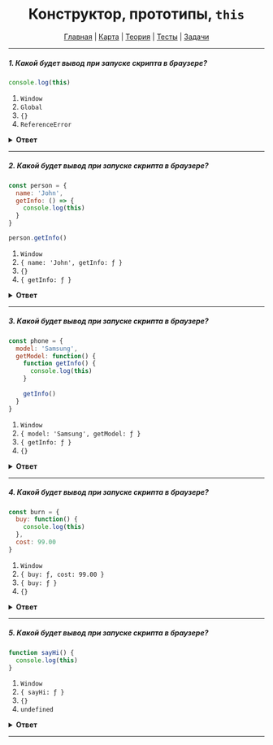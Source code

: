 <div align="center">

# Конструктор, прототипы, `this`

[Главная](https://github.com/dollaween/junior-roadmap/)
|
[Карта](/roadmap/README.md)
|
[Теория](/theory/README.md)
|
[Тесты](/tests/README.md)
|
[Задачи](/tasks/README.md)

</div>

---

##### 1. Какой будет вывод при запуске скрипта в браузере?

```javascript
console.log(this)
```

1. `Window`
2. `Global`
3. `{}`
4. `ReferenceError`

<details><summary><b>Ответ</b></summary>
<p>

  **Ответ: 1**
  
  В глобальной области видимости `this` будет указывать на глобальный объект (в браузере это объект `Window`).

</p>
</details>

---

##### 2. Какой будет вывод при запуске скрипта в браузере?

```javascript
const person = {
  name: 'John',
  getInfo: () => {
    console.log(this)
  }
}

person.getInfo()
```

1. `Window`
2. `{ name: 'John', getInfo: ƒ }`
3. `{}`
4. `{ getInfo: ƒ }`

<details><summary><b>Ответ</b></summary>
<p>

  **Ответ: 1**

  Стрелочные функции не имеют своего контекста выполнения, поэтому `this` в них берется из внешней функции.

</p>
</details>

---

##### 3. Какой будет вывод при запуске скрипта в браузере?

```javascript
const phone = {
  model: 'Samsung',
  getModel: function() {
    function getInfo() {
      console.log(this)
    }
    
    getInfo()
  }
}
```

1. `Window`
2. `{ model: 'Samsung', getModel: ƒ }`
3. `{ getInfo: ƒ }`
4. `{}`

<details><summary><b>Ответ</b></summary>
<p>

  **Ответ: 1**

  В пределах функции значение `this` зависит от того, каким образом вызвана функция.  
  При обычном способе вызова функции `this` будет ссылаться на глобальный объект.

</p>
</details>

---

##### 4. Какой будет вывод при запуске скрипта в браузере?

```javascript
const burn = {
  buy: function() {
    console.log(this)
  },
  cost: 99.00
}
```

1. `Window`
2. `{ buy: ƒ, cost: 99.00 }`
3. `{ buy: ƒ }`
4. `{}`

<details><summary><b>Ответ</b></summary>
<p>

  **Ответ: 2**

  При вызове функции, как метода объекта, `this` будет ссылаться на этот объект.

</p>
</details>

---

##### 5. Какой будет вывод при запуске скрипта в браузере?

```javascript
function sayHi() {
  console.log(this)
}
```

1. `Window`
2. `{ sayHi: ƒ }`
3. `{}`
4. `undefined`

<details><summary><b>Ответ</b></summary>
<p>

  **Ответ: 1**
  
  В пределах функции значение `this` зависит от того, каким образом вызвана функция.  
  При обычном способе вызова `this` будет ссылаться на глобальный объект.

</p>
</details>

---


